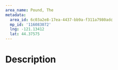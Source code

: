 ```yaml
---
area_name: Pound, The
metadata:
  area_id: 6c03a2e8-17ea-4437-bb9a-f311a7980adc
  mp_id: '116083072'
  lng: -121.13412
  lat: 44.37575
---
```

# Description
